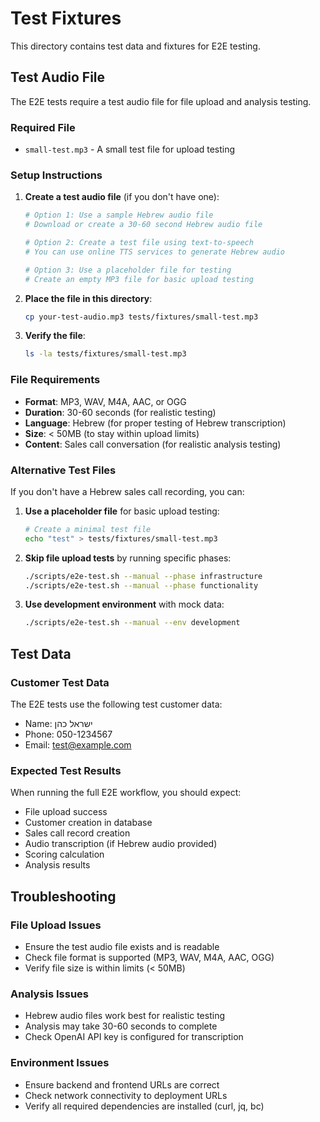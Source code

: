 # Test Fixtures

This directory contains test data and fixtures for E2E testing.

## Test Audio File

The E2E tests require a test audio file for file upload and analysis testing. 

### Required File
- `small-test.mp3` - A small test file for upload testing

### Setup Instructions

1. **Create a test audio file** (if you don't have one):
   ```bash
   # Option 1: Use a sample Hebrew audio file
   # Download or create a 30-60 second Hebrew audio file
   
   # Option 2: Create a test file using text-to-speech
   # You can use online TTS services to generate Hebrew audio
   
   # Option 3: Use a placeholder file for testing
   # Create an empty MP3 file for basic upload testing
   ```

2. **Place the file in this directory**:
   ```bash
   cp your-test-audio.mp3 tests/fixtures/small-test.mp3
   ```

3. **Verify the file**:
   ```bash
   ls -la tests/fixtures/small-test.mp3
   ```

### File Requirements

- **Format**: MP3, WAV, M4A, AAC, or OGG
- **Duration**: 30-60 seconds (for realistic testing)
- **Language**: Hebrew (for proper testing of Hebrew transcription)
- **Size**: < 50MB (to stay within upload limits)
- **Content**: Sales call conversation (for realistic analysis testing)

### Alternative Test Files

If you don't have a Hebrew sales call recording, you can:

1. **Use a placeholder file** for basic upload testing:
   ```bash
   # Create a minimal test file
   echo "test" > tests/fixtures/small-test.mp3
   ```

2. **Skip file upload tests** by running specific phases:
   ```bash
   ./scripts/e2e-test.sh --manual --phase infrastructure
   ./scripts/e2e-test.sh --manual --phase functionality
   ```

3. **Use development environment** with mock data:
   ```bash
   ./scripts/e2e-test.sh --manual --env development
   ```

## Test Data

### Customer Test Data
The E2E tests use the following test customer data:
- Name: ישראל כהן
- Phone: 050-1234567
- Email: test@example.com

### Expected Test Results
When running the full E2E workflow, you should expect:
- File upload success
- Customer creation in database
- Sales call record creation
- Audio transcription (if Hebrew audio provided)
- Scoring calculation
- Analysis results

## Troubleshooting

### File Upload Issues
- Ensure the test audio file exists and is readable
- Check file format is supported (MP3, WAV, M4A, AAC, OGG)
- Verify file size is within limits (< 50MB)

### Analysis Issues
- Hebrew audio files work best for realistic testing
- Analysis may take 30-60 seconds to complete
- Check OpenAI API key is configured for transcription

### Environment Issues
- Ensure backend and frontend URLs are correct
- Check network connectivity to deployment URLs
- Verify all required dependencies are installed (curl, jq, bc)
